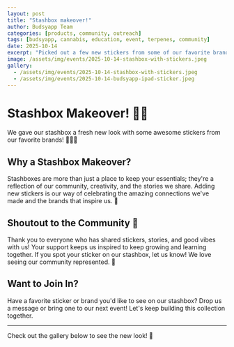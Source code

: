 ```yaml
---
layout: post
title: "Stashbox makeover!"
author: Budsyapp Team  
categories: [products, community, outreach]
tags: [budsyapp, cannabis, education, event, terpenes, community]
date: 2025-10-14
excerpt: "Picked out a few new stickers from some of our favorite brands to add to the stashbox!"
image: /assets/img/events/2025-10-14-stashbox-with-stickers.jpeg
gallery:
  - /assets/img/events/2025-10-14-stashbox-with-stickers.jpeg
  - /assets/img/events/2025-10-14-budsyapp-ipad-sticker.jpeg
---
```


# Stashbox Makeover! 🎨✨

We gave our stashbox a fresh new look with some awesome stickers from our favorite brands! 🧑‍🎨🪩

## Why a Stashbox Makeover?

Stashboxes are more than just a place to keep your essentials; they're a reflection of our community, creativity, and the stories we share. Adding new stickers is our way of celebrating the amazing connections we've made and the brands that inspire us. 💚

## Shoutout to the Community 🙌

Thank you to everyone who has shared stickers, stories, and good vibes with us! Your support keeps us inspired to keep growing and learning together. If you spot your sticker on our stashbox, let us know! We love seeing our community represented. 🌱

## Want to Join In?

Have a favorite sticker or brand you'd like to see on our stashbox? Drop us a message or bring one to our next event! Let's keep building this collection together.

---

Check out the gallery below to see the new look! 📸

